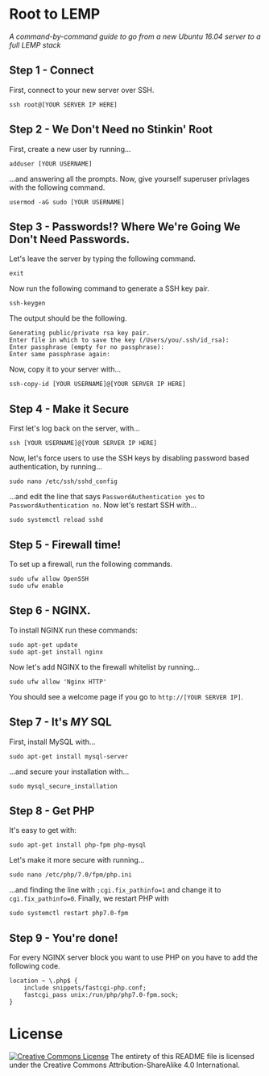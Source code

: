 # Root to LEMP
*A command-by-command guide to go from a new Ubuntu 16.04 server to a full LEMP stack*

## Step 1 - Connect
First, connect to your new server over SSH.
```
ssh root@[YOUR SERVER IP HERE]
```

## Step 2 - We Don't Need no Stinkin' Root
First, create a new user by running...
```
adduser [YOUR USERNAME]
```
...and answering all the prompts. Now, give yourself superuser privlages with the following command.
```
usermod -aG sudo [YOUR USERNAME]
```

## Step 3 - Passwords!? Where We're Going We Don't Need Passwords.
Let's leave the server by typing the following command.
```
exit
```
Now run the following command to generate a SSH key pair.
```
ssh-keygen
```
The output should be the following.
```
Generating public/private rsa key pair.
Enter file in which to save the key (/Users/you/.ssh/id_rsa):
Enter passphrase (empty for no passphrase): 
Enter same passphrase again: 
```
Now, copy it to your server with...
```
ssh-copy-id [YOUR USERNAME]@[YOUR SERVER IP HERE]
```

## Step 4 - Make it Secure
First let's log back on the server, with...
```
ssh [YOUR USERNAME]@[YOUR SERVER IP HERE]
```
Now, let's force users to use the SSH keys by disabling password based authentication, by running...
```
sudo nano /etc/ssh/sshd_config
```
...and edit the line that says `PasswordAuthentication yes` to `PasswordAuthentication no`. Now let's restart SSH with...
```
sudo systemctl reload sshd
```

## Step 5 - Firewall time!
To set up a firewall, run the following commands.
```
sudo ufw allow OpenSSH
sudo ufw enable
```

## Step 6 - NGINX.
To install NGINX run these commands:
```
sudo apt-get update
sudo apt-get install nginx
```
Now let's add NGINX to the firewall whitelist by running...
```
sudo ufw allow 'Nginx HTTP'
```
You should see a welcome page if you go to `http://[YOUR SERVER IP]`.

## Step 7 - It's *MY* SQL
First, install MySQL with...
```
sudo apt-get install mysql-server
```
...and secure your installation with...
```
sudo mysql_secure_installation
```

## Step 8 - Get PHP
It's easy to get with:
```
sudo apt-get install php-fpm php-mysql
```
Let's make it more secure with running...
```
sudo nano /etc/php/7.0/fpm/php.ini
```
...and finding the line with `;cgi.fix_pathinfo=1` and change it to `cgi.fix_pathinfo=0`. Finally, we restart PHP with
```
sudo systemctl restart php7.0-fpm
```

## Step 9 - You're done!
For every NGINX server block you want to use PHP on you have to add the following code.
```nginx
location ~ \.php$ {
    include snippets/fastcgi-php.conf;
    fastcgi_pass unix:/run/php/php7.0-fpm.sock;
}
```

# License
[![Creative Commons License](https://i.creativecommons.org/l/by-sa/4.0/88x31.png)](http://creativecommons.org/licenses/by-sa/4.0/)
The entirety of this README file is licensed under the Creative Commons Attribution-ShareAlike 4.0 International.
